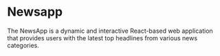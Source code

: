 # Newsapp
The NewsApp is a dynamic and interactive React-based web application that provides users with the latest top headlines from various news categories.
